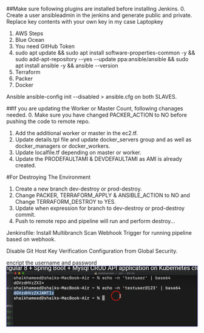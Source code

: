 ##Make sure following plugins are installed before installing Jenkins.
0. Create a user ansibleadmin in the jenkins and generate public and private. Replace key contents with your own key in my case Laptopkey
1. AWS Steps
2. Blue Ocean
3. You need GitHub Token
4. sudo apt update && sudo apt install software-properties-common -y && sudo add-apt-repository --yes --update ppa:ansible/ansible && sudo apt install ansible -y && ansible --version
5. Terraform
6. Packer
7. Docker

Ansible ansible-config init --disabled > ansible.cfg on both SLAVES.

##If you are updating the Worker or Master Count, following chanages needed.
0. Make sure you have changed PACKER_ACTION to NO before pushing the code to remote repo.
1. Add the additional worker or master in the ec2.tf.
2. Update details.tpl file and update docker_servers group and as well as docker_managers or docker_workers.
4. Update localfile.tf depending on master or worker.
5. Update the PRODEFAULTAMI & DEVDEFAULTAMI as AMI is already created.

#For Destroying The Environment
1. Create a new branch dev-destroy or prod-destroy.
2. Change PACKER, TERRAFORM_APPLY & ANSIBLE_ACTION to NO and Change TERRAFORM_DESTROY to YES.
3. Update when expression for branch to dev-destroy or prod-destroy commit.
4. Push to remote repo and pipeline will run and perform destroy...



Jenkinsfile:
Install Multibranch Scan Webhook Trigger for running pipeline based on webhook.

Disable Git Host Key Verification Configuration from Global Security.

encript the username and password
![Alt text](image.png)